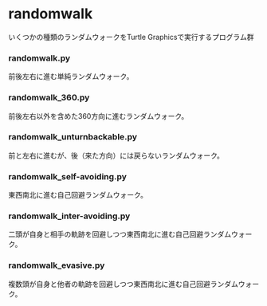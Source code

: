 # randomwalk

いくつかの種類のランダムウォークをTurtle Graphicsで実行するプログラム群

### randomwalk.py
前後左右に進む単純ランダムウォーク。

### randomwalk_360.py
前後左右以外を含めた360方向に進むランダムウォーク。

### randomwalk_unturnbackable.py
前と左右に進むが、後（来た方向）には戻らないランダムウォーク。

### randomwalk_self-avoiding.py
東西南北に進む自己回避ランダムウォーク。

### randomwalk_inter-avoiding.py
二頭が自身と相手の軌跡を回避しつつ東西南北に進む自己回避ランダムウォーク。

### randomwalk_evasive.py
複数頭が自身と他者の軌跡を回避しつつ東西南北に進む自己回避ランダムウォーク。
